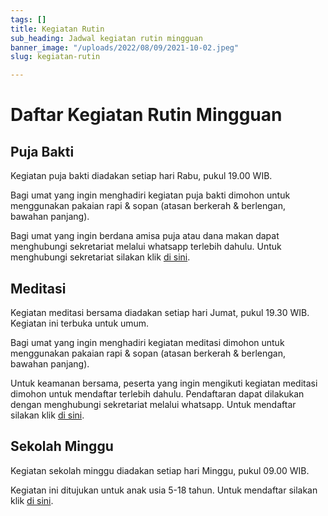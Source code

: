 ```yaml
---
tags: []
title: Kegiatan Rutin
sub_heading: Jadwal kegiatan rutin mingguan
banner_image: "/uploads/2022/08/09/2021-10-02.jpeg"
slug: kegiatan-rutin

---
```

# **Daftar Kegiatan Rutin Mingguan**

## **Puja Bakti**

Kegiatan puja bakti diadakan setiap hari Rabu, pukul 19.00 WIB.

Bagi umat yang ingin menghadiri kegiatan puja bakti dimohon untuk menggunakan pakaian rapi & sopan (atasan berkerah & berlengan, bawahan panjang).

Bagi umat yang ingin berdana amisa puja atau dana makan dapat menghubungi sekretariat melalui whatsapp terlebih dahulu. Untuk menghubungi sekretariat silakan klik [di sini](https://api.whatsapp.com/send?phone=6281930030066&text=hubungi%20kami "di sini").

## **Meditasi**

Kegiatan meditasi bersama diadakan setiap hari Jumat, pukul 19.30 WIB. Kegiatan ini terbuka untuk umum.

Bagi umat yang ingin menghadiri kegiatan meditasi dimohon untuk menggunakan pakaian rapi & sopan (atasan berkerah & berlengan, bawahan panjang).

Untuk keamanan bersama, peserta yang ingin mengikuti kegiatan meditasi dimohon untuk mendaftar terlebih dahulu. Pendaftaran dapat dilakukan dengan menghubungi sekretariat melalui whatsapp. Untuk mendaftar silakan klik [di sini](https://api.whatsapp.com/send?phone=6281930030066&text=hubungi%20kami "di sini").

## **Sekolah Minggu**

Kegiatan sekolah minggu diadakan setiap hari Minggu, pukul 09.00 WIB.

Kegiatan ini ditujukan untuk anak usia 5-18 tahun. Untuk mendaftar silakan klik [di sini](https://api.whatsapp.com/send?phone=6281930030066&text=hubungi%20kami "di sini").